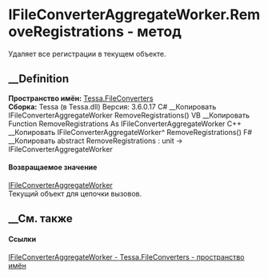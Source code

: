 # IFileConverterAggregateWorker.RemoveRegistrations - метод
Удаляет все регистрации в текущем объекте.
##  __Definition
 **Пространство имён:** [Tessa.FileConverters](N_Tessa_FileConverters.htm)  
 **Сборка:** Tessa (в Tessa.dll) Версия: 3.6.0.17
C# __Копировать
     IFileConverterAggregateWorker RemoveRegistrations()
VB __Копировать
     Function RemoveRegistrations As IFileConverterAggregateWorker
C++ __Копировать
    IFileConverterAggregateWorker^ RemoveRegistrations()
F# __Копировать
     abstract RemoveRegistrations : unit -> IFileConverterAggregateWorker 
#### Возвращаемое значение
[IFileConverterAggregateWorker](T_Tessa_FileConverters_IFileConverterAggregateWorker.htm)  
Текущий объект для цепочки вызовов.
##  __См. также
#### Ссылки
[IFileConverterAggregateWorker -
](T_Tessa_FileConverters_IFileConverterAggregateWorker.htm)
[Tessa.FileConverters - пространство имён](N_Tessa_FileConverters.htm)
